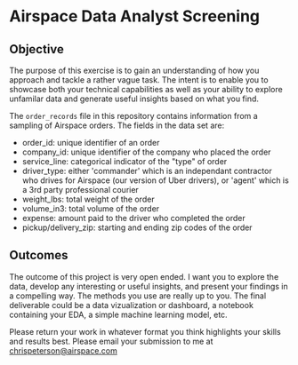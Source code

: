 # Airspace Data Analyst Screening

## Objective
The purpose of this exercise is to gain an understanding of how you approach and tackle a rather vague task. The intent is to enable you to showcase both your technical capabilities as well as your ability to explore unfamilar data and generate useful insights based on what you find. 

The `order_records` file in this repository contains information from a sampling of Airspace orders. The fields in the data set are:
- order_id: unique identifier of an order
- company_id: unique identifier of the company who placed the order
- service_line: categorical indicator of the "type" of order
- driver_type: either 'commander' which is an independant contractor who drives for Airspace (our version of Uber drivers), or 'agent' which is a 3rd party professional courier
- weight_lbs: total weight of the order
- volume_in3: total volume of the order
- expense: amount paid to the driver who completed the order
- pickup/delivery_zip: starting and ending zip codes of the order

## Outcomes
The outcome of this project is very open ended. I want you to explore the data, develop any interesting or useful insights, and present your findings in a compelling way. The methods you use are really up to you. The final deliverable could be a data vizualization or dashboard, a notebook containing your EDA, a simple machine learning model, etc.

Please return your work in whatever format you think highlights your skills and results best. Please email your submission to me at chrispeterson@airspace.com
